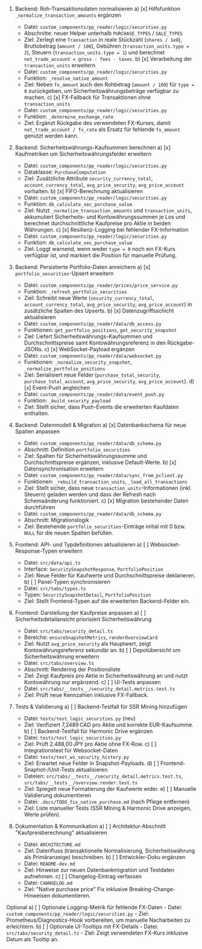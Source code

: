 1. Backend: Roh-Transaktionsdaten normalisieren
   a) [x] Hilfsfunktion `_normalize_transaction_amounts` ergänzen
      - Datei: `custom_components/pp_reader/logic/securities.py`
      - Abschnitte: neuer Helper unterhalb `PURCHASE_TYPES` / `SALE_TYPES`
      - Ziel: Zerlegt eine `Transaction` in reale Stückzahl (`shares / 1e8`), Bruttobetrag (`amount / 100`), Gebühren (`transaction_units.type = 2`), Steuern (`transaction_units.type = 1`) und berechnet `net_trade_account = gross - fees - taxes`.
   b) [x] Verarbeitung der `transaction_units` erweitern
      - Datei: `custom_components/pp_reader/logic/securities.py`
      - Funktion: `_resolve_native_amount`
      - Ziel: Neben `fx_amount` auch den Rohbetrag (`amount / 100`) für `type = 0` zurückgeben, um Sicherheitswährungsbeträge verfügbar zu machen.
   c) [x] FX-Fallback für Transaktionen ohne `transaction_units`
      - Datei: `custom_components/pp_reader/logic/securities.py`
      - Funktion: `_determine_exchange_rate`
      - Ziel: Ergänzt Rückgabe des verwendeten FX-Kurses, damit `net_trade_account / fx_rate` als Ersatz für fehlende `fx_amount` genutzt werden kann.

2. Backend: Sicherheitswährungs-Kaufsummen berechnen
   a) [x] Kaufmetriken um Sicherheitswährungsfelder erweitern
      - Datei: `custom_components/pp_reader/logic/securities.py`
      - Dataklasse: `PurchaseComputation`
      - Ziel: Zusätzliche Attribute `security_currency_total`, `account_currency_total`, `avg_price_security`, `avg_price_account` vorhalten.
   b) [x] FIFO-Berechnung aktualisieren
      - Datei: `custom_components/pp_reader/logic/securities.py`
      - Funktion: `db_calculate_sec_purchase_value`
      - Ziel: Nutzt `_normalize_transaction_amounts` und `transaction_units`, akkumuliert Sicherheits- und Kontowährungssummen je Los und berechnet durchschnittliche Kaufpreise pro Aktie in beiden Währungen.
   c) [x] Resilienz-Logging bei fehlender FX-Information
      - Datei: `custom_components/pp_reader/logic/securities.py`
      - Funktion: `db_calculate_sec_purchase_value`
      - Ziel: Loggt warnend, wenn weder `type = 0` noch ein FX-Kurs verfügbar ist, und markiert die Position für manuelle Prüfung.

3. Backend: Persistierte Portfolio-Daten anreichern
   a) [x] `portfolio_securities`-Upsert erweitern
      - Datei: `custom_components/pp_reader/prices/price_service.py`
      - Funktion: `_refresh_portfolio_securities`
      - Ziel: Schreibt neue Werte (`security_currency_total`, `account_currency_total`, `avg_price_security`, `avg_price_account`) in zusätzliche Spalten des Upserts.
   b) [x] Datenzugriffsschicht aktualisieren
      - Datei: `custom_components/pp_reader/data/db_access.py`
      - Funktionen: `get_portfolio_positions`, `get_security_snapshot`
      - Ziel: Liefert Sicherheitswährungs-Kaufsummen und Durchschnittspreise samt Kontowährungsreferenz in den Rückgabe-JSONs.
   c) [x] WebSocket-Payload ergänzen
      - Datei: `custom_components/pp_reader/data/websocket.py`
      - Funktionen: `_normalize_security_snapshot`, `_normalize_portfolio_positions`
      - Ziel: Serialisiert neue Felder (`purchase_total_security`, `purchase_total_account`, `avg_price_security`, `avg_price_account`).
   d) [x] Event-Push angleichen
      - Datei: `custom_components/pp_reader/data/event_push.py`
      - Funktion: `_build_security_payload`
      - Ziel: Stellt sicher, dass Push-Events die erweiterten Kaufdaten enthalten.

4. Backend: Datenmodell & Migration
   a) [x] Datenbankschema für neue Spalten anpassen
      - Datei: `custom_components/pp_reader/data/db_schema.py`
      - Abschnitt: Definition `portfolio_securities`
      - Ziel: Spalten für Sicherheitswährungssumme und Durchschnittspreise ergänzen, inklusive Default-Werte.
   b) [x] Datensynchronisation erweitern
      - Datei: `custom_components/pp_reader/data/sync_from_pclient.py`
      - Funktionen: `_rebuild_transaction_units`, `_load_all_transactions`
      - Ziel: Stellt sicher, dass neue `transaction_units`-Informationen (inkl. Steuern) geladen werden und dass der Refresh nach Schemaänderung funktioniert.
   c) [x] Migration bestehender Daten durchführen
      - Datei: `custom_components/pp_reader/data/db_schema.py`
      - Abschnitt: Migrationslogik
      - Ziel: Bestehende `portfolio_securities`-Einträge initial mit 0 bzw. `NULL` für die neuen Spalten befüllen.

5. Frontend: API- und Typdefinitionen aktualisieren
   a) [ ] Websocket-Response-Typen erweitern
      - Datei: `src/data/api.ts`
      - Interface: `SecuritySnapshotResponse`, `PortfolioPosition`
      - Ziel: Neue Felder für Kaufwerte und Durchschnittspreise deklarieren.
   b) [ ] Panel-Typen synchronisieren
      - Datei: `src/tabs/types.ts`
      - Typen: `SecuritySnapshotDetail`, `PortfolioPosition`
      - Ziel: Stellt Frontend-Typen auf die erweiterten Backend-Felder ein.

6. Frontend: Darstellung der Kaufpreise anpassen
   a) [ ] Sicherheitsdetailansicht priorisiert Sicherheitswährung
      - Datei: `src/tabs/security_detail.ts`
      - Bereiche: `ensureSnapshotMetrics`, `renderOverviewCard`
      - Ziel: Nutzt `avg_price_security` als Hauptwert, zeigt Kontowährungsreferenz sekundär an.
   b) [ ] Depotübersicht um Sicherheitswährung erweitern
      - Datei: `src/tabs/overview.ts`
      - Abschnitt: Rendering der Positionsliste
      - Ziel: Zeigt Kaufpreis pro Aktie in Sicherheitswährung an und nutzt Kontowährung nur ergänzend.
   c) [ ] UI-Tests anpassen
      - Datei: `src/tabs/__tests__/security_detail.metrics.test.ts`
      - Ziel: Prüft neue Kennzahlen inklusive FX-Fallback.

7. Tests & Validierung
   a) [ ] Backend-Testfall für SSR Mining hinzufügen
      - Datei: `tests/test_logic_securities.py` (neu)
      - Ziel: Verifiziert 7,2489 CAD pro Aktie und korrekte EUR-Kaufsumme.
   b) [ ] Backend-Testfall für Harmonic Drive ergänzen
      - Datei: `tests/test_logic_securities.py`
      - Ziel: Prüft 2.488,00 JPY pro Aktie ohne FX-Row.
   c) [ ] Integrationstest für Websocket-Daten
      - Datei: `tests/test_ws_security_history.py`
      - Ziel: Erwartet neue Felder in Snapshot-Payloads.
   d) [ ] Frontend-Snaphot-/Unit-Tests aktualisieren
      - Dateien: `src/tabs/__tests__/security_detail.metrics.test.ts`, `src/tabs/__tests__/overview.render.test.ts`
      - Ziel: Spiegelt neue Formatierung der Kaufwerte wider.
   e) [ ] Manuelle Validierung dokumentieren
      - Datei: `.docs/TODO_fix_native_purchase.md` (nach Pflege entfernen)
      - Ziel: Liste manueller Tests (SSR Mining & Harmonic Drive anzeigen, Werte prüfen).

8. Dokumentation & Kommunikation
   a) [ ] Architektur-Abschnitt "Kaufpreisberechnung" aktualisieren
      - Datei: `ARCHITECTURE.md`
      - Ziel: Datenfluss (transaktionelle Normalisierung, Sicherheitswährung als Primäranzeige) beschreiben.
   b) [ ] Entwickler-Doku ergänzen
      - Datei: `README-dev.md`
      - Ziel: Hinweise zur neuen Datenbankmigration und Testdaten aufnehmen.
   c) [ ] Changelog-Eintrag verfassen
      - Datei: `CHANGELOG.md`
      - Ziel: "Native purchase price" Fix inklusive Breaking-Change-Hinweisen dokumentieren.

Optional
   a) [ ] Optionale Logging-Metrik für fehlende FX-Daten
      - Datei: `custom_components/pp_reader/logic/securities.py`
      - Ziel: Prometheus/Diagnostics-Hook vorbereiten, um manuelle Nacharbeiten zu erleichtern.
   b) [ ] Optionale UI-Tooltips mit FX-Details
      - Datei: `src/tabs/security_detail.ts`
      - Ziel: Zeigt verwendeten FX-Kurs inklusive Datum als Tooltip an.

